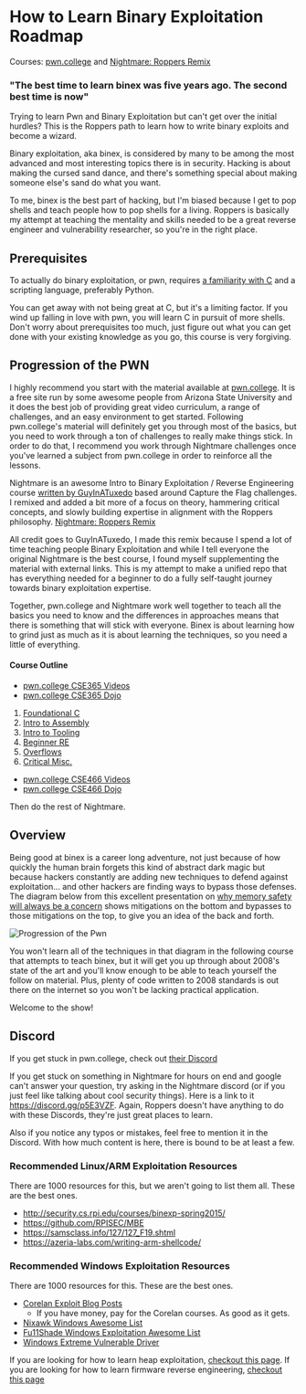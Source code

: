 # How to Learn Binary Exploitation Roadmap 

Courses: [pwn.college](https://pwn.college/) and [Nightmare: Roppers Remix](https://github.com/hoppersroppers/nightmare)

### "The best time to learn binex was five years ago. The second best time is now"

Trying to learn Pwn and Binary Exploitation but can't get over the initial hurdles? This is the Roppers path to learn how to write binary exploits and become a wizard. 

Binary exploitation, aka binex, is considered by many to be among the most advanced and most interesting topics there is in security. Hacking is about making the cursed sand dance, and there's something special about making someone else's sand do what you want.

To me, binex is the best part of hacking, but I'm biased because I get to pop shells and teach people how to pop shells for a living. Roppers is basically my attempt at teaching the mentality and skills needed to be a great reverse engineer and vulnerability researcher, so you're in the right place.

## Prerequisites ##

To actually do binary exploitation, or pwn, requires [a familiarity with C](/c.md) and a scripting language, preferably Python. 

You can get away with not being great at C, but it's a limiting factor. If you wind up falling in love with pwn, you will learn C in pursuit of more shells. Don't worry about prerequisites too much, just figure out what you can get done with your existing knowledge as you go, this course is very forgiving. 

## Progression of the PWN ##

I highly recommend you start with the material available at [pwn.college](https://pwn.college/). It is a free site run by some awesome people from Arizona State University and it does the best job of providing great video curriculum, a range of challenges, and an easy environment to get started. Following pwn.college's material will definitely get you through most of the basics, but you need to work through a ton of challenges to really make things stick. In order to do that, I recommend you work through Nightmare challenges once you've learned a subject from pwn.college in order to reinforce all the lessons.

Nightmare is an awesome Intro to Binary Exploitation / Reverse Engineering course [written by GuyInATuxedo](https://github.com/guyinatuxedo/nightmare) based around Capture the Flag challenges. I remixed and added a bit more of a focus on theory, hammering critical concepts, and slowly building expertise in alignment with the Roppers philosophy. [Nightmare: Roppers Remix](https://github.com/hoppersroppers/nightmare)

All credit goes to GuyInATuxedo, I made this remix because I spend a lot of time teaching people Binary Exploitation and while I tell everyone the original Nightmare is the best course, I found myself supplementing the material with external links. This is my attempt to make a unified repo that has everything needed for a beginner to do a fully self-taught journey towards binary exploitation expertise.

Together, pwn.college and Nightmare work well together to teach all the basics you need to know and the differences in approaches means that there is something that will stick with everyone. Binex is about learning how to grind just as much as it is about learning the techniques, so you need a little of everything.

#### Course Outline

* [pwn.college CSE365 Videos](https://www.youtube.com/playlist?list=PL-ymxv0nOtqqW1sDfN6UGUfJTcYqYH9CM)
* [pwn.college CSE365 Dojo](https://pwn.college/cse365-s2023/)

1. [Foundational C](https://github.com/hoppersroppers/nightmare/blob/master/modules/00-intro/readme.md)
2. [Intro to Assembly](https://github.com/hoppersroppers/nightmare/blob/master/modules/01-intro_assembly/readme.md)
3. [Intro to Tooling](https://github.com/hoppersroppers/nightmare/blob/master/modules/02-intro_tooling/readme.md)
4. [Beginner RE](https://github.com/hoppersroppers/nightmare/blob/master/modules/03-beginner_re/readme.md)
5. [Overflows](https://github.com/hoppersroppers/nightmare/blob/master/modules/04-Overflows/readme.md)
6. [Critical Misc.](https://github.com/hoppersroppers/nightmare/blob/master/modules/05-CriticalMisc/readme.md)

* [pwn.college CSE466 Videos](https://www.youtube.com/playlist?list=PL-ymxv0nOtqqQzEncNuE6jetlJAiBUda-)
* [pwn.college CSE466 Dojo](https://pwn.college/cse466-f2023/)

Then do the rest of Nightmare. 

## Overview

Being good at binex is a career long adventure, not just because of how quickly the human brain forgets this kind of abstract dark magic but because hackers constantly are adding new techniques to defend against exploitation... and other hackers are finding ways to bypass those defenses. The diagram below from this excellent presentation on [why memory safety will always be a concern](https://docs.google.com/presentation/d/1EscMOcMNOwi-bCgOthjiwIXE30w_SeHk3ahjyY0pX10/edit#slide=id.g72177b938a_1_18514) shows mitigations on the bottom and bypasses to those mitigations on the top, to give you an idea of the back and forth.

![Progression of the Pwn](https://pbs.twimg.com/media/FOE9minXIAAT9f7?format=jpg&name=large)

You won't learn all of the techniques in that diagram in the following course that attempts to teach binex, but it will get you up through about 2008's state of the art and you'll know enough to be able to teach yourself the follow on material. Plus, plenty of code written to 2008 standards is out there on the internet so you won't be lacking practical application. 

Welcome to the show!

## Discord 

If you get stuck in pwn.college, check out [their Discord](https://discord.gg/pwncollege)

If you get stuck on something in Nightmare for hours on end and google can't answer your question, try asking in the Nightmare discord (or if you just feel like talking about cool security things). Here is a link to it <https://discord.gg/p5E3VZF>. Again, Roppers doesn't have anything to do with these Discords, they're just great places to learn. 

Also if you notice any typos or mistakes, feel free to mention it in the Discord. With how much content is here, there is bound to be at least a few.

### Recommended Linux/ARM Exploitation Resources ###

There are 1000 resources for this, but we aren't going to list them all. These are the best ones.

* <http://security.cs.rpi.edu/courses/binexp-spring2015/>
* <https://github.com/RPISEC/MBE>
* <https://samsclass.info/127/127_F19.shtml>
* <https://azeria-labs.com/writing-arm-shellcode/>

### Recommended Windows Exploitation Resources ###

There are 1000 resources for this. These are the best ones.

* [Corelan Exploit Blog Posts](https://www.corelan.be/index.php/2009/07/19/exploit-writing-tutorial-part-1-stack-based-overflows/)
   * If you have money, pay for the Corelan courses. As good as it gets.
* [Nixawk Windows Awesome List](https://github.com/r3p3r/nixawk-awesome-windows-exploitation)
* [Fu11Shade Windows Exploitation Awesome List](https://fullpwnops.com/windows-exploitation-pathway.html)
* [Windows Extreme Vulnerable Driver](https://github.com/hacksysteam/HackSysExtremeVulnerableDriver)


If you are looking for how to learn heap exploitation, [checkout this page](/heap.md).
If you are looking for how to learn firmware reverse engineering, [checkout this page](/firmware.md)
